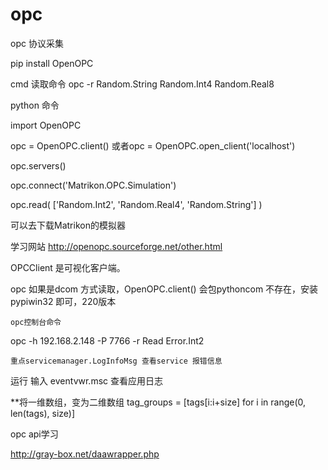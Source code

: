 # opc
opc 协议采集


pip install OpenOPC

cmd 读取命令
opc -r Random.String Random.Int4 Random.Real8

python 命令

import OpenOPC

opc = OpenOPC.client() 或者opc = OpenOPC.open_client('localhost')


opc.servers()


opc.connect('Matrikon.OPC.Simulation')

opc.read( ['Random.Int2', 'Random.Real4', 'Random.String'] )

可以去下载Matrikon的模拟器

学习网站
http://openopc.sourceforge.net/other.html

OPCClient 是可视化客户端。


opc 如果是dcom 方式读取，OpenOPC.client() 会包pythoncom 不存在，安装pypiwin32 即可，220版本


    opc控制台命令
opc -h 192.168.2.148 -P 7766 -r Read Error.Int2



    重点servicemanager.LogInfoMsg 查看service 报错信息

运行 输入 eventvwr.msc 查看应用日志


**将一维数组，变为二维数组
  tag_groups = [tags[i:i+size] for i in range(0, len(tags), size)]
  
  opc api学习
  
  http://gray-box.net/daawrapper.php
